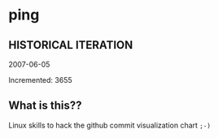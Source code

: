 # ping

## HISTORICAL ITERATION
2007-06-05

Incremented: 3655

## What is this?? 
Linux skills to hack the github commit visualization chart `;-)`
